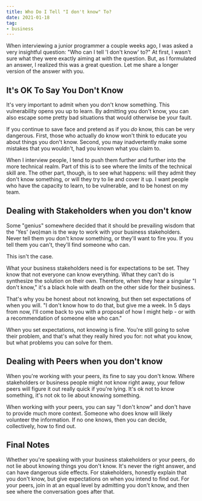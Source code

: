 ```yaml
---
title: Who Do I Tell "I don't know" To?
date: 2021-01-18
tag:
- business
---
```

When interviewing a junior programmer a couple weeks ago, I was asked a very insightful question: "Who can I tell 'I don't know' to?"  At first, I wasn't sure what they were exactly aiming at with the question.  But, as I formulated an answer, I realized this was a great question.  Let me share a longer version of the answer with you.

<!--more-->

## It's OK To Say You Don't Know

It's very important to admit when you don't know something.  This vulnerability opens you up to learn.  By admitting you don't know, you can also escape some pretty bad situations that would otherwise be your fault.

If you continue to save face and pretend as if you _do_ know, this can be very dangerous.  First, those who actually do know won't think to educate you about things you don't know. Second, you may inadvertently make some mistakes that you wouldn't, had you known what you claim to.

When I interview people, I tend to push them further and further into the more technical realm. Part of this is to see where the limits of the technical skill are.  The other part, though, is to see what happens: will they admit they don't know something, or will they try to lie and cover it up. I want people who have the capacity to learn, to be vulnerable, and to be honest on my team.

## Dealing with Stakeholders when you don't know

Some "genius" somewhere decided that it should be prevailing wisdom that the 'Yes' (wo)man is the way to work with your business stakeholders.  Never tell them you don't know something, or they'll want to fire you. If you tell them you can't, they'll find someone who can.

This isn't the case.

What your business stakeholders need is for expectations to be set. They know that not everyone can know everything. What they can't do is synthesize the solution on their own. Therefore, when they hear a singular "I don't know," it's a black hole with death on the other side for their business.

That's why you be honest about not knowing, but then set expectations of when you will. "I don't know how to do that, but give me a week. In 5 days from now, I'll come back to you with a proposal of how I might help - or with a recommendation of someone else who can."  

When you set expectations, not knowing is fine. You're still going to solve their problem, and that's what they really hired you for: not what you know, but what problems you can solve for them.

## Dealing with Peers when you don't know

When you're working with your peers, its fine to say you don't know.  Where stakeholders or business people might not know right away, your fellow peers will figure it out really quick if you're lying.  It's ok not to know something, it's not ok to lie about knowing something.

When working with your peers, you can say "I don't know" and don't have to provide much more context.  Someone who does know will likely volunteer the information. If no one knows, then you can decide, collectively, how to find out.

## Final Notes

Whether you're speaking with your business stakeholders or your peers, do not lie about knowing things you don't know. It's never the right answer, and can have dangerous side effects.  For stakeholders, honestly explain that you don't know, but give expectations on when you intend to find out. For your peers, join in at an equal level by admitting you don't know, and then see where the conversation goes after that.
